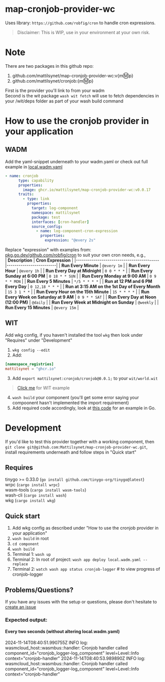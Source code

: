 # map-cronjob-provider-wc

Uses library: `https://github.com/robfig/cron` to handle cron expressions.   

> Disclaimer: This is WIP, use in your environment at your own risk.

# Note
There are two packages in this github repo:  

1. github.com/mattilsynet/map-cronjob-provider-wc:v{m:m:p}  
2. github.com/mattilsynet/cronjob:{m:m:p}  

First is the provider you'll link to from your wadm  
Second is the wit package `wash wit fetch` will use to fetch dependencies in your /wit/deps folder as part of your wash build command  

# How to use the cronjob provider in your application

## WADM
Add the yaml-snippet underneath to your wadm.yaml or check out full example in [local.wadm.yaml](./local.wadm.yaml)

```yaml
- name: cronjob
      type: capability
      properties:
        image: ghcr.io/mattilsynet/map-cronjob-provider-wc:v0.0.17
      traits:
        - type: link
          properties:
            target: log-component
            namespace: mattilsynet
            package: test
            interfaces: [cron-handler]
            source_config:
              - name: log-component-cron-expression
                properties:
                  expression: "@every 2s"    
```

Replace "expression" with examples from: [pkg.go.dev/github.com/robfig/cron](https://pkg.go.dev/github.com/robfig/cron) to suit your own cron needs, e.g.,  
| **Description**                          | **Cron Expression**     |
|------------------------------------------|-------------------------|
| **Run Every Minute**                     | `@every 1m`             |
| **Run Every Hour**                       | `@every 1h`             |
| **Run Every Day at Midnight**            | `0 0 * * *`             |
| **Run Every Sunday at 6:00 PM**          | `0 18 * * SUN`          |
| **Run Every Monday at 9:00 AM**          | `0 9 * * MON`           |
| **Run Every 5 Minutes**                  | `*/5 * * * *`           |
| **Run at 12 PM and 6 PM Every Day**      | `0 12,18 * * *`         |
| **Run at 3:15 AM on the 1st Day of Every Month** | `15 3 1 * *`     |
| **Run Every Hour on the 15th Minute**   | `15 * * * *`            |
| **Run Every Week on Saturday at 9 AM**   | `0 9 * * SAT`           |
| **Run Every Day at Noon (12:00 PM)**     | `@daily`                |
| **Run Every Week at Midnight on Sunday** | `@weekly`               |
| **Run Every 15 Minutes**                 | `@every 15m`            |  

## WIT
Add wkg config, if you haven't installed the tool `wkg` then look under "Requires" under "Development" 
1. `wkg config --edit`
2. Add:
```toml
[namespace_registries]
mattilsynet = "ghcr.io"
```
3. Add `export mattilsynet:cronjob/cronjob@0.0.1;` to your `wit/world.wit`
> [Click me](./wit/world.wit) for WIT example
4. `wash build` your component (you'll get some error saying your compoonent hasn't implemented the import requirement)
5. Add required code accordingly, look at [this code](./component/logger.go) for an example in Go.
# Development
If you'd like to test this provider together with a working component, then `git clone git@github.com:Mattilsynet/map-cronjob-provider-wc.git`, install requirements underneath and follow steps in "Quick start"

## Requires
tinygo >= 0.33.0 (`go install github.com/tinygo-org/tinygo@latest`)  
wrpc (`cargo install wrpc`)  
wasm-tools (`cargo install wasm-tools`)  
wash-cli (`cargo install wash`)   
wkg (`cargo install wkg`)

## Quick start
1. Add wkg config as described under "How to use the cronjob provider in your application"
2. `wash build` in root  
3. `cd component`
4. `wash build`  
5. Terminal 1: `wash up` 
6. Terminal 2: In root of project: `wash app deploy local.wadm.yaml --replace`  
7. Terminal 2: `watch wash app status cronjob-logger` # to view progress of cronjob-logger  

## Problems/Questions?
If you have any issues with the setup or questions, please don't hesitate to [create an issue](https://github.com/Mattilsynet/map-cronjob-provider-wc/issues)

### Expected output:
#### Every two seconds (without altering local.wadm.yaml)
2024-11-14T08:40:51.990755Z  INFO log: wasmcloud_host::wasmbus::handler: Cronjob handler called component_id="cronjob_logger-log_component" level=Level::Info context="cronjob-handler"
2024-11-14T08:40:53.989890Z  INFO log: wasmcloud_host::wasmbus::handler: Cronjob handler called component_id="cronjob_logger-log_component" level=Level::Info context="cronjob-handler"

